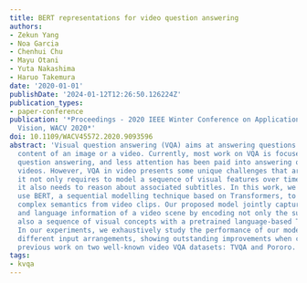```yaml
---
title: BERT representations for video question answering
authors:
- Zekun Yang
- Noa Garcia
- Chenhui Chu
- Mayu Otani
- Yuta Nakashima
- Haruo Takemura
date: '2020-01-01'
publishDate: '2024-01-12T12:26:50.126224Z'
publication_types:
- paper-conference
publication: '*Proceedings - 2020 IEEE Winter Conference on Applications of Computer
  Vision, WACV 2020*'
doi: 10.1109/WACV45572.2020.9093596
abstract: 'Visual question answering (VQA) aims at answering questions about the visual
  content of an image or a video. Currently, most work on VQA is focused on image-based
  question answering, and less attention has been paid into answering questions about
  videos. However, VQA in video presents some unique challenges that are worth studying:
  it not only requires to model a sequence of visual features over time, but often
  it also needs to reason about associated subtitles. In this work, we propose to
  use BERT, a sequential modelling technique based on Transformers, to encode the
  complex semantics from video clips. Our proposed model jointly captures the visual
  and language information of a video scene by encoding not only the subtitles but
  also a sequence of visual concepts with a pretrained language-based Transformer.
  In our experiments, we exhaustively study the performance of our model by taking
  different input arrangements, showing outstanding improvements when compared against
  previous work on two well-known video VQA datasets: TVQA and Pororo.'
tags:
- kvqa
---
```

